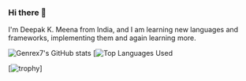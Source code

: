 ### Hi there 👋

I'm Deepak K. Meena from India, and I am learning new languages and frameworks, implementing them and again learning more.


![Genrex7's GitHub stats](https://github-readme-stats.vercel.app/api?username=Genrex7&show_icons=true&theme=algolia)
[![Top Languages Used](https://github-readme-stats.vercel.app/api/top-langs/?username=Genrex7&layout=compact&theme=algolia)
<!-- https://github-profile-trophy.vercel.app/?username=ryo-ma&theme=algolia -->
[![trophy](https://github-profile-trophy.vercel.app/?username=Genrex7&theme=algolia)]
